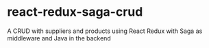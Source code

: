 # react-redux-saga-crud
A CRUD with suppliers and products using React Redux with Saga as middleware and Java in the backend
